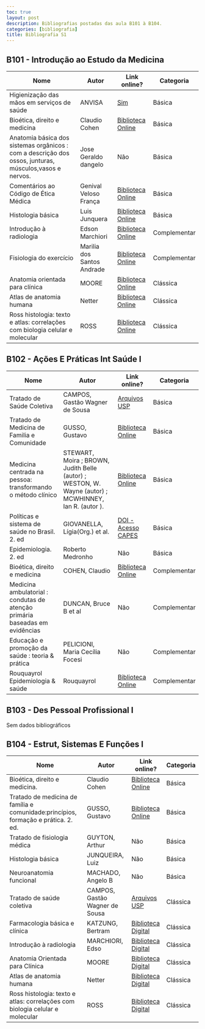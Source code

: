 ```yaml
---
toc: true
layout: post
description: Bibliografias postadas das aula B101 à B104.
categories: [bibliografia]
title: Bibliografia S1
---
```


## B101 - Introdução ao Estudo da Medicina

| Nome                                                                                                   | Autor                      | Link online?                                                                                              | Categoria    |
|--------------------------------------------------------------------------------------------------------|----------------------------|-----------------------------------------------------------------------------------------------------------|--------------|
| Higienização das mãos em serviços de saúde                                                             | ANVISA                     | [Sim](https://bvsms.saude.gov.br/bvs/publicacoes/seguranca_paciente_servicos_saude_higienizacao_maos.pdf) | Básica       |
| Bioética, direito e medicina                                                                           | Claudio Cohen              | [Biblioteca Online](https://integrada.minhabiblioteca.com.br/books/9788520458587)                         | Básica       |
| Anatomia básica dos sistemas orgânicos : com a descrição dos ossos, junturas, músculos,vasos e nervos. | Jose Geraldo dangelo       | Não                                                                                                       | Básica       |
| Comentários ao Código de Ética Médica                                                                  | Genival Veloso França      | [Biblioteca Online](https://integrada.minhabiblioteca.com.br/books/9788527735247)                         | Básica       |
| Histologia básica                                                                                      | Luis Junquera              | [Biblioteca Online](https://integrada.minhabiblioteca.com.br/#/books/9788527732178/cfi/6/2!/4/2/2@0:0)    | Básica       |
| Introdução à radiologia                                                                                | Edson Marchiori            | [Biblioteca Online](https://integrada.minhabiblioteca.com.br/books/978-85-277-2702-0)                     | Complementar |
| Fisiologia do exercício                                                                                | Marilia dos Santos Andrade | [Biblioteca Online](https://integrada.minhabiblioteca.com.br/books/9788520461815)                         | Complementar |
| Anatomia orientada para clínica                                                                        | MOORE                      | [Biblioteca Online](https://integrada.minhabiblioteca.com.br/books/9788527734608)                         | Clássica     |
| Atlas de anatomia humana                                                                               | Netter                     | [Biblioteca Online](https://integrada.minhabiblioteca.com.br/books/9788595150553)                         | Clássica     |
| Ross histologia: texto e atlas: correlações com biologia celular e molecular                           | ROSS                       | [Biblioteca Online](https://integrada.minhabiblioteca.com.br/books/9788527729888)                         | Clássica     |

## B102 - Ações E Práticas Int Saúde I

| Nome                                                                        | Autor                                                                                                 | Link online?                                                                                                            | Categoria    |
|-----------------------------------------------------------------------------|-------------------------------------------------------------------------------------------------------|-------------------------------------------------------------------------------------------------------------------------|--------------|
| Tratado de Saúde Coletiva                                                   | CAMPOS, Gastão Wagner de Sousa                                                                        | [Arquivos USP](https://edisciplinas.usp.br/pluginfile.php/2476982/mod_resource/content/3/21_TRATADO_SAUDE_COLETIVA.pdf) | Básica       |
| Tratado de Medicina de Familia e Comunidade                                 | GUSSO, Gustavo                                                                                        | [Biblioteca Online](https://integrada.minhabiblioteca.com.br/#/books/9788582715369/cfi/6/2!/4/2@0:0)                    | Básica       |
| Medicina centrada na pessoa: transformando o método clínico                 | STEWART, Moira ; BROWN, Judith Belle (autor) ; WESTON, W. Wayne (autor) ; MCWHINNEY, Ian R. (autor ). | [Biblioteca Online](https://integrada.minhabiblioteca.com.br/#/books/9788582714256/cfi/6/2!/4/2/2@0:0.0699)             | Básica       |
| Políticas e sistema de saúde no Brasil. 2. ed                               | GIOVANELLA, Lígia(Org.) et al.                                                                        | [DOI - Acesso CAPES](https://doi.org/10.7476/9788575413494)                                                             | Básica       |
| Epidemiologia. 2. ed                                                        | Roberto Medronho                                                                                      | Não                                                                                                                     | Básica       |
| Bioética, direito e medicina                                                | COHEN, Claudio                                                                                        | [Biblioteca Online](https://integrada.minhabiblioteca.com.br/books/9788520458587)                                       | Complementar |
| Medicina ambulatorial : condutas de atenção primária baseadas em evidências | DUNCAN, Bruce B et al                                                                                 | Não                                                                                                                     | Complementar |
| Educação e promoção da saúde : teoria & prática                             | PELICIONI, Maria Cecília Focesi                                                                       | Não                                                                                                                     | Complementar |
| Rouquayrol Epidemiologia & saúde                                            | Rouquayrol                                                                                            | [Biblioteca Online](https://integrada.minhabiblioteca.com.br/books/9786557830000)                                       | Complementar |

## B103 - Des Pessoal Profissional I

Sem dados bibliográficos

## B104 - Estrut, Sistemas E Funções I

| Nome                                                                                    | Autor                          | Link online?                                                                                                            | Categoria |
|-----------------------------------------------------------------------------------------|--------------------------------|-------------------------------------------------------------------------------------------------------------------------|-----------|
| Bioética, direito e medicina.                                                           | Claudio Cohen                  | [Biblioteca Online](https://integrada.minhabiblioteca.com.br/books/9788520458587)                                       | Básica    |
| Tratado de medicina de família e comunidade:princípios,  formação  e  prática.  2.  ed. | GUSSO, Gustavo                 | [Biblioteca Online](https://integrada.minhabiblioteca.com.br/books/9788582715369)                                       | Básica    |
| Tratado de fisiologia médica                                                            | GUYTON, Arthur                 | Não                                                                                                                     | Básica    |
| Histologia básica                                                                       | JUNQUEIRA, Luiz                | Não                                                                                                                     | Básica    |
| Neuroanatomia funcional                                                                 | MACHADO, Angelo B              | Não                                                                                                                     | Básica    |
| Tratado de saúde coletiva                                                               | CAMPOS, Gastão Wagner de Sousa | [Arquivos USP](https://edisciplinas.usp.br/pluginfile.php/2476982/mod_resource/content/3/21_TRATADO_SAUDE_COLETIVA.pdf) | Clássica  |
| Farmacologia básica e clínica                                                           | KATZUNG, Bertram               | [Biblioteca Digital](https://integrada.minhabiblioteca.com.br/books/9788580555974)                                      | Clássica  |
| Introdução à radiologia                                                                 | MARCHIORI, Edso                | [Biblioteca Digital](https://integrada.minhabiblioteca.com.br/books/978-85-277-2702-0)                                  | Clássica  |
| Anatomia Orientada para Clínica                                                         | MOORE                          | [Biblioteca Digital](https://integrada.minhabiblioteca.com.br/books/9788527734608)                                      | Clássica  |
| Atlas de anatomia humana                                                                | Netter                         | [Biblioteca Digital](https://integrada.minhabiblioteca.com.br/books/9788595150553)                                      | Clássica  |
| Ross histologia: texto e atlas: correlações com biologia celular e molecular            | ROSS                           | [Biblioteca Digital](https://integrada.minhabiblioteca.com.br/books/9788527729888)                                      | Clássica  |
